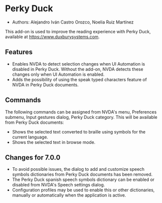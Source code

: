 # Perky Duck #

*	Authors: Alejandro Iván Castro  Orozco, Noelia Ruiz Martínez

This add-on is used to improve the reading experience with Perky Duck, available at <https://www.duxburysystems.com>.

## Features ##

* Enables NVDA to detect selection changes when UI Automation is disabled in Perky Duck. Without the add-on, NVDA detects these changes only when UI Automation is enabled.
* Adds the possibility of using the speak typed characters feature of NVDA in Perky Duck documents.

## Commands ##

The following commands can be assigned from NVDA's menu, Preferences submenu, Input gestures dialog, Perky Duck category. This will be available from Perky Duck documents:

* Shows the selected text converted to braille using symbols for the current language.
* Shows the selected text in browse mode.

## Changes for 7.0.0 ##

* To avoid possible issues, the dialog to add and customize speech symbols dictionaries from Perky Duck documents has been removed.
* The Perky Duck spanish speech symbols dictionary can be enabled or disabled from NVDA's Speech settings dialog.
* Configuration profiles may be used to enable this or other dictionaries, manually or automatically when the application is active.
